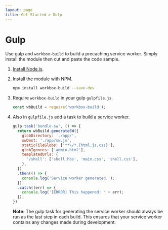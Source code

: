 ```yaml
---
layout: page
title: Get Started > Gulp
---
```


# Gulp

Use gulp and `workbox-build` to build a precaching service worker. Simply
install the module then cut and paste the code sample.

1. [Install Node.js](https://nodejs.org/en/).
1. Install the module with NPM.

    ```bash
    npm install workbox-build --save-dev
    ```

1. Require `workbox-build` in your gulp `gulpfile.js`.

    ```javascript
    const wbBuild = require('workbox-build');
    ```

1. Also in `gulpfile.js` add a task to build a service worker.

    ```javascript
    gulp.task('bundle-sw', () => {
      return wbBuild.generateSW({
        globDirectory: './app/',
        swDest: './app/sw.js',
        staticFileGlobs: ['**\/*.{html,js,css}'],
        globIgnores: ['admin.html'],
        templatedUrls: {
          '/shell': ['shell.hbs', 'main.css', 'shell.css'],
        },
      })
      .then(() => {
        console.log('Service worker generated.');
      })
      .catch((err) => {
        console.log('[ERROR] This happened: ' + err);
      });
    })
    ```

   **Note:** The gulp task for generating the service worker should always be
   run as the last step in each build. This ensures that your service worker
   contains any changes made during development.
